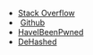 
- [Stack Overflow](https://stackoverflow.com/)
-  [Github](https://github.com/)
- [HaveIBeenPwned](https://haveibeenpwned.com/) 
- [DeHashed](https://www.dehashed.com/) 
